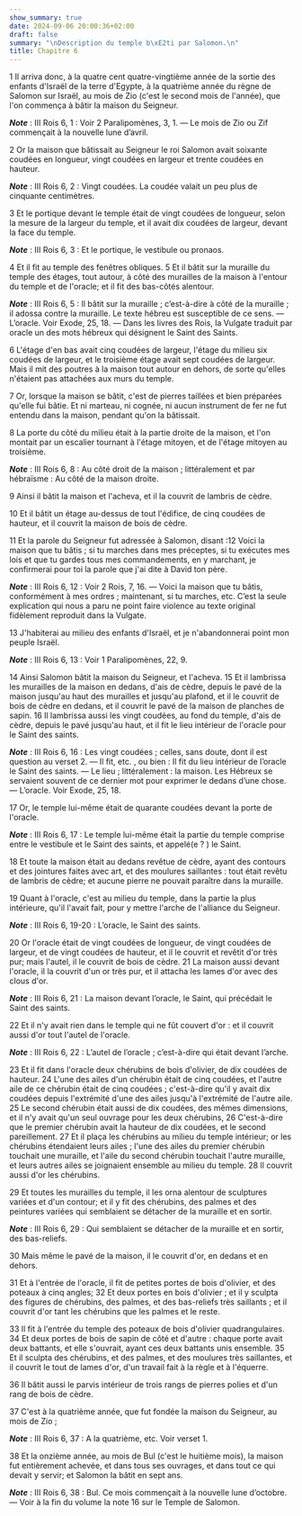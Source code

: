 ```yaml
---
show_summary: true
date: 2024-09-06 20:00:36+02:00
draft: false
summary: "\nDescription du temple b\xE2ti par Salomon.\n"
title: Chapitre 6
---
```





1 Il arriva donc, à la quatre cent quatre-vingtième année de la sortie des enfants d'Israël de la terre d'Egypte, à la quatrième année du règne de Salomon sur Israël, au mois de Zio (c'est le second mois de l'année), que l'on commença à bâtir la maison du Seigneur.

***Note*** :  III Rois 6, 1 : Voir 2 Paralipomènes, 3, 1. ― Le mois de Zio ou Zif commençait à la nouvelle lune d’avril.


2 Or la maison que bâtissait au Seigneur le roi Salomon avait soixante coudées en longueur, vingt coudées en largeur et trente coudées en hauteur.

***Note*** :  III Rois 6, 2 : Vingt coudées. La coudée valait un peu plus de cinquante centimètres.

3 Et le portique devant le temple était de vingt coudées de longueur, selon la mesure de la largeur du temple, et il avait dix coudées de largeur, devant la face du temple.

***Note*** :  III Rois 6, 3 : Et le portique, le vestibule ou pronaos.

4 Et il fit au temple des fenêtres obliques. 5 Et il bâtit sur la muraille du temple des étages, tout autour, à côté des murailles de la maison à l'entour du temple et de l'oracle; et il fit des bas-côtés alentour.

***Note*** :  III Rois 6, 5 : Il bâtit sur la muraille ; c’est-à-dire à côté de la muraille ; il adossa contre la muraille. Le texte hébreu est susceptible de ce sens. ― L’oracle. Voir Exode, 25, 18. ― Dans les livres des Rois, la Vulgate traduit par oracle un des mots hébreux qui désignent le Saint des Saints.

6 L'étage d'en bas avait cinq coudées de largeur, l'étage du milieu six coudées de largeur, et le troisième étage avait sept coudées de largeur. Mais il mit des poutres à la maison tout autour en dehors, de sorte qu'elles n'étaient pas attachées aux murs du temple.


7 Or, lorsque la maison se bâtit, c'est de pierres taillées et bien préparées qu'elle fui bâtie. Et ni marteau, ni cognée, ni aucun instrument de fer ne fut entendu dans la maison, pendant qu'on la bâtissait.


8 La porte du côté du milieu était à la partie droite de la maison, et l'on montait par un escalier tournant à l'étage mitoyen, et de l'étage mitoyen au troisième.

***Note*** :  III Rois 6, 8 : Au côté droit de la maison ; littéralement et par hébraïsme : Au côté de la maison droite.


9 Ainsi il bâtit la maison et l'acheva, et il la couvrit de lambris de cèdre.


10 Et il bâtit un étage au-dessus de tout l'édifice, de cinq coudées de hauteur, et il couvrit la maison de bois de cèdre.


11 Et la parole du Seigneur fut adressée à Salomon, disant :12 Voici la maison que tu bâtis ; si tu marches dans mes préceptes, si tu exécutes mes lois et que tu gardes tous mes commandements, en y marchant, je confirmerai pour toi la parole que j'ai dite à David ton père.

***Note*** :  III Rois 6, 12 : Voir 2 Rois, 7, 16. ― Voici la maison que tu bâtis, conformément à mes ordres ; maintenant, si tu marches, etc. C’est la seule explication qui nous a paru ne point faire violence au texte original fidèlement reproduit dans la Vulgate.

13 J'habiterai au milieu des enfants d'Israël, et je n'abandonnerai point mon peuple Israël.

***Note*** :  III Rois 6, 13 : Voir 1 Paralipomènes, 22, 9.


14 Ainsi Salomon bâtit la maison du Seigneur, et l'acheva. 15 Et il lambrissa les murailles de la maison en dedans, d'ais de cèdre, depuis le pavé de la maison jusqu'au haut des murailles et jusqu'au plafond, et il le couvrit de bois de cèdre en dedans, et il couvrit le pavé de la maison de planches de sapin. 16 Il lambrissa aussi les vingt coudées, au fond du temple, d'ais de cèdre, depuis le pavé jusqu'au haut, et il fit le lieu intérieur de l'oracle pour le Saint des saints.

***Note*** :  III Rois 6, 16 : Les vingt coudées ; celles, sans doute, dont il est question au verset 2. ― Il fit, etc. , ou bien : Il fit du lieu intérieur de l’oracle le Saint des saints. ― Le lieu ; littéralement : la maison. Les Hébreux se servaient souvent de ce dernier mot pour exprimer le dedans d’une chose. ― L’oracle. Voir Exode, 25, 18.

17 Or, le temple lui-même était de quarante coudées devant la porte de l'oracle.

***Note*** :  III Rois 6, 17 : Le temple lui-même était la partie du temple comprise entre le vestibule et le Saint des saints, et appelé(e ? ) le Saint.

18 Et toute la maison était au dedans revêtue de cèdre, ayant des contours et des jointures faites avec art, et des moulures saillantes : tout était revêtu de lambris de cèdre; et aucune pierre ne pouvait paraître dans la muraille.


19 Quant à l'oracle, c'est au milieu du temple, dans la partie la plus intérieure, qu'il l'avait fait, pour y mettre l'arche de l'alliance du Seigneur.

***Note*** :  III Rois 6, 19-20 : L’oracle, le Saint des saints.

20 Or l'oracle était de vingt coudées de longueur, de vingt coudées de largeur, et de vingt coudées de hauteur, et il le couvrit et revêtit d'or très pur; mais l'autel, il le couvrit de bois de cèdre. 21 La maison aussi devant l'oracle, il la couvrit d'un or très pur, et il attacha les lames d'or avec des clous d'or.

***Note*** :  III Rois 6, 21 : La maison devant l’oracle, le Saint, qui précédait le Saint des saints.

22 Et il n'y avait rien dans le temple qui ne fût couvert d'or : et il couvrit aussi d'or tout l'autel de l'oracle.

***Note*** :  III Rois 6, 22 : L’autel de l’oracle ; c’est-à-dire qui était devant l’arche.


23 Et il fit dans l'oracle deux chérubins de bois d'olivier, de dix coudées de hauteur. 24 L'une des ailes d'un chérubin était de cinq coudées, et l'autre aile de ce chérubin était de cinq coudées ; c'est-à-dire qu'il y avait dix coudées depuis l'extrémité d'une des ailes jusqu'à l'extrémité de l'autre aile. 25 Le second chérubin était aussi de dix coudées, des mêmes dimensions, et il n'y avait qu'un seul ouvrage pour les deux chérubins, 26 C'est-à-dire que le premier chérubin avait la hauteur de dix coudées, et le second pareillement. 27 Et il plaça les chérubins au milieu du temple intérieur; or les chérubins étendaient leurs ailes ; l'une des ailes du premier chérubin touchait une muraille, et l'aile du second chérubin touchait l'autre muraille, et leurs autres ailes se joignaient ensemble au milieu du temple. 28 Il couvrit aussi d'or les chérubins.


29 Et toutes les murailles du temple, il les orna alentour de sculptures variées et d'un contour; et il y fit des chérubins, des palmes et des peintures variées qui semblaient se détacher de la muraille et en sortir.

***Note*** :  III Rois 6, 29 : Qui semblaient se détacher de la muraille et en sortir, des bas-reliefs.

30 Mais même le pavé de la maison, il le couvrit d'or, en dedans et en dehors.


31 Et à l'entrée de l'oracle, il fit de petites portes de bois d'olivier, et des poteaux à cinq angles; 32 Et deux portes en bois d'olivier ; et il y sculpta des figures de chérubins, des palmes, et des bas-reliefs très saillants ; et il couvrit d'or tant les chérubins que les palmes et le reste.


33 Il fit à l'entrée du temple des poteaux de bois d'olivier quadrangulaires. 34 Et deux portes de bois de sapin de côté et d'autre : chaque porte avait deux battants, et elle s'ouvrait, ayant ces deux battants unis ensemble. 35 Et il sculpta des chérubins, et des palmes, et des moulures très saillantes, et il couvrit le tout de lames d'or, d'un travail fait à la règle et à l'équerre.


36 Il bâtit aussi le parvis intérieur de trois rangs de pierres polies et d'un rang de bois de cèdre.


37 C'est à la quatrième année, que fut fondée la maison du Seigneur, au mois de Zio ;

***Note*** :  III Rois 6, 37 : A la quatrième, etc. Voir verset 1.

38 Et la onzième année, au mois de Bul (c'est le huitième mois), la maison fut entièrement achevée, et dans tous ses ouvrages, et dans tout ce qui devait y servir; et Salomon la bâtit en sept ans.

***Note*** :  III Rois 6, 38 : Bul. Ce mois commençait à la nouvelle lune d’octobre. ― Voir à la fin du volume la note 16 sur le Temple de Salomon.

